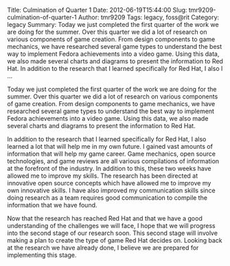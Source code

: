 Title: Culmination of Quarter 1
Date: 2012-06-19T15:44:00
Slug: tmr9209-culmination-of-quarter-1
Author: tmr9209
Tags: legacy, foss@rit
Category: legacy
Summary: Today we just completed the first quarter of the work we are doing for the summer. Over this quarter we did a lot of research on various components of game creation. From design components to game mechanics, we have researched several game types to understand the best way to implement Fedora achievements into a video game. Using this data, we also made several charts and diagrams to present the information to Red Hat.  In addition to the research that I learned specifically for Red Hat, I also l ... 

Today we just completed the first quarter of the work we are doing for the
summer. Over this quarter we did a lot of research on various components of
game creation. From design components to game mechanics, we have researched
several game types to understand the best way to implement Fedora achievements
into a video game. Using this data, we also made several charts and diagrams
to present the information to Red Hat.

In addition to the research that I learned specifically for Red Hat, I also
learned a lot that will help me in my own future. I gained vast amounts of
information that will help my game career. Game mechanics, open source
technologies, and game reviews are all various compilations of information at
the forefront of the industry. In addition to this, these two weeks have
allowed me to improve my skills. The research has been directed at innovative
open source concepts which have allowed me to improve my own innovative
skills. I have also improved my communication skills since doing research as a
team requires good communication to compile the information that we have
found.

Now that the research has reached Red Hat and that we have a good
understanding of the challenges we will face, I hope that we will progress
into the second stage of our research soon. This second stage will involve
making a plan to create the type of game Red Hat decides on. Looking back at
the research we have already done, I believe we are prepared for implementing
this stage.

